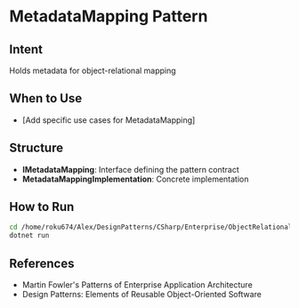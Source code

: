 # MetadataMapping Pattern

## Intent
Holds metadata for object-relational mapping

## When to Use
- [Add specific use cases for MetadataMapping]

## Structure
- **IMetadataMapping**: Interface defining the pattern contract
- **MetadataMappingImplementation**: Concrete implementation

## How to Run
```bash
cd /home/roku674/Alex/DesignPatterns/CSharp/Enterprise/ObjectRelational/MetadataMapping
dotnet run
```

## References
- Martin Fowler's Patterns of Enterprise Application Architecture
- Design Patterns: Elements of Reusable Object-Oriented Software
